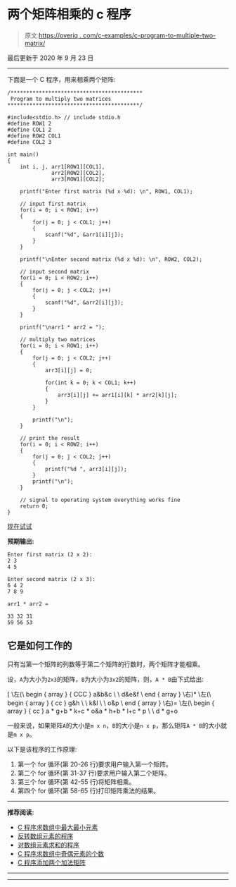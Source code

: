 # 两个矩阵相乘的 c 程序

> 原文:[https://overiq . com/c-examples/c-program-to-multiple-two-matrix/](https://overiq.com/c-examples/c-program-to-multiply-two-matrices/)

最后更新于 2020 年 9 月 23 日

* * *

下面是一个 C 程序，用来相乘两个矩阵:

```
/******************************************
 Program to multiply two matrices
******************************************/

#include<stdio.h> // include stdio.h
#define ROW1 2
#define COL1 2
#define ROW2 COL1
#define COL2 3

int main()
{
    int i, j, arr1[ROW1][COL1],
              arr2[ROW2][COL2],
              arr3[ROW1][COL2];

    printf("Enter first matrix (%d x %d): \n", ROW1, COL1);

    // input first matrix
    for(i = 0; i < ROW1; i++)
    {
        for(j = 0; j < COL1; j++)
        {            
            scanf("%d", &arr1[i][j]);
        }                
    }

    printf("\nEnter second matrix (%d x %d): \n", ROW2, COL2);

    // input second matrix
    for(i = 0; i < ROW2; i++)
    {
        for(j = 0; j < COL2; j++)
        {            
            scanf("%d", &arr2[i][j]);
        }                
    }

    printf("\narr1 * arr2 = ");        

    // multiply two matrices
    for(i = 0; i < ROW1; i++)
    {
        for(j = 0; j < COL2; j++)
        {
            arr3[i][j] = 0;

            for(int k = 0; k < COL1; k++)
            {
                arr3[i][j] += arr1[i][k] * arr2[k][j];            
            }                                    
        }                

        printf("\n");
    }       

    // print the result
    for(i = 0; i < ROW2; i++)
    {
        for(j = 0; j < COL2; j++)
        {
            printf("%d ", arr3[i][j]);
        }              
        printf("\n");
    }

    // signal to operating system everything works fine
    return 0;
}

```

[现在试试](https://overiq.com/c-online-compiler/VQ9/)

**预期输出:**

```
Enter first matrix (2 x 2): 
2 3
4 5

Enter second matrix (2 x 3): 
6 4 2
7 8 9

arr1 * arr2 =

33 32 31 
59 56 53

```

## 它是如何工作的

只有当第一个矩阵的列数等于第二个矩阵的行数时，两个矩阵才能相乘。

设，`A`为大小为`2x3`的矩阵，`B`为大小为`3x2`的矩阵，则，`A * B`由下式给出:

\[
\左(\ begin { array } { CCC } a&b&c \ \ d&e&f \ end { array } \右)* \左(\ begin { array } { cc } g&h \ \ k&l \ \ o&p \ end { array } \右)= \左(\ begin { array } { cc } a * g+b * k+c * o&a * h+b * l+c * p \ \ d * g+o

一般来说，如果矩阵`A`的大小是`m x n`，`B`的大小是`n x p`，那么矩阵`A * B`的大小就是`m x p`。

以下是该程序的工作原理:

1.  第一个 for 循环(第 20-26 行)要求用户输入第一个矩阵。
2.  第二个 for 循环(第 31-37 行)要求用户输入第二个矩阵。
3.  第三个 for 循环(第 42-55 行)将矩阵相乘。
4.  第四个 for 循环(第 58-65 行)打印矩阵乘法的结果。

* * *

**推荐阅读:**

*   [C 程序求数组中最大最小元素](/c-examples/c-program-to-find-the-maximum-and-minimum-element-in-the-array/)
*   [反转数组元素的程序](/c-examples/c-program-to-reverse-the-elements-of-an-array/)
*   [对数组元素求和的程序](/c-examples/c-program-to-sum-the-elements-of-an-array/)
*   [C 程序求数组中奇偶元素的个数](/c-examples/c-program-to-find-the-count-of-even-and-odd-elements-in-the-array/)
*   [C 程序添加两个加法矩阵](/c-examples/c-program-to-add-two-matrices/)

* * *

* * *